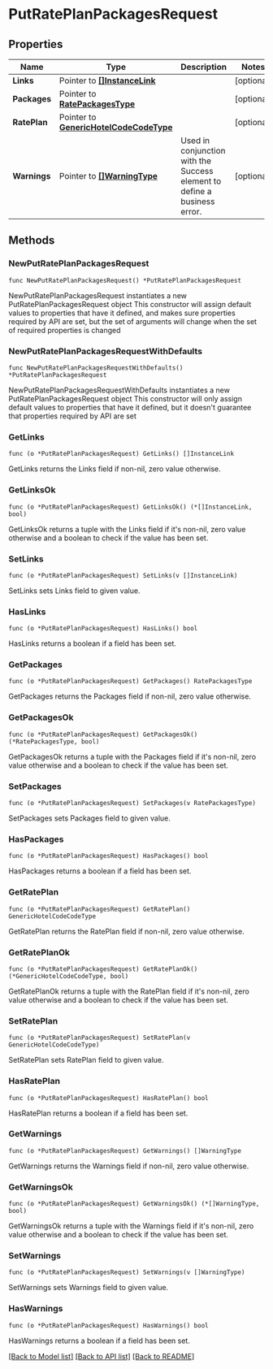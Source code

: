 # PutRatePlanPackagesRequest

## Properties

Name | Type | Description | Notes
------------ | ------------- | ------------- | -------------
**Links** | Pointer to [**[]InstanceLink**](InstanceLink.md) |  | [optional] 
**Packages** | Pointer to [**RatePackagesType**](RatePackagesType.md) |  | [optional] 
**RatePlan** | Pointer to [**GenericHotelCodeCodeType**](GenericHotelCodeCodeType.md) |  | [optional] 
**Warnings** | Pointer to [**[]WarningType**](WarningType.md) | Used in conjunction with the Success element to define a business error. | [optional] 

## Methods

### NewPutRatePlanPackagesRequest

`func NewPutRatePlanPackagesRequest() *PutRatePlanPackagesRequest`

NewPutRatePlanPackagesRequest instantiates a new PutRatePlanPackagesRequest object
This constructor will assign default values to properties that have it defined,
and makes sure properties required by API are set, but the set of arguments
will change when the set of required properties is changed

### NewPutRatePlanPackagesRequestWithDefaults

`func NewPutRatePlanPackagesRequestWithDefaults() *PutRatePlanPackagesRequest`

NewPutRatePlanPackagesRequestWithDefaults instantiates a new PutRatePlanPackagesRequest object
This constructor will only assign default values to properties that have it defined,
but it doesn't guarantee that properties required by API are set

### GetLinks

`func (o *PutRatePlanPackagesRequest) GetLinks() []InstanceLink`

GetLinks returns the Links field if non-nil, zero value otherwise.

### GetLinksOk

`func (o *PutRatePlanPackagesRequest) GetLinksOk() (*[]InstanceLink, bool)`

GetLinksOk returns a tuple with the Links field if it's non-nil, zero value otherwise
and a boolean to check if the value has been set.

### SetLinks

`func (o *PutRatePlanPackagesRequest) SetLinks(v []InstanceLink)`

SetLinks sets Links field to given value.

### HasLinks

`func (o *PutRatePlanPackagesRequest) HasLinks() bool`

HasLinks returns a boolean if a field has been set.

### GetPackages

`func (o *PutRatePlanPackagesRequest) GetPackages() RatePackagesType`

GetPackages returns the Packages field if non-nil, zero value otherwise.

### GetPackagesOk

`func (o *PutRatePlanPackagesRequest) GetPackagesOk() (*RatePackagesType, bool)`

GetPackagesOk returns a tuple with the Packages field if it's non-nil, zero value otherwise
and a boolean to check if the value has been set.

### SetPackages

`func (o *PutRatePlanPackagesRequest) SetPackages(v RatePackagesType)`

SetPackages sets Packages field to given value.

### HasPackages

`func (o *PutRatePlanPackagesRequest) HasPackages() bool`

HasPackages returns a boolean if a field has been set.

### GetRatePlan

`func (o *PutRatePlanPackagesRequest) GetRatePlan() GenericHotelCodeCodeType`

GetRatePlan returns the RatePlan field if non-nil, zero value otherwise.

### GetRatePlanOk

`func (o *PutRatePlanPackagesRequest) GetRatePlanOk() (*GenericHotelCodeCodeType, bool)`

GetRatePlanOk returns a tuple with the RatePlan field if it's non-nil, zero value otherwise
and a boolean to check if the value has been set.

### SetRatePlan

`func (o *PutRatePlanPackagesRequest) SetRatePlan(v GenericHotelCodeCodeType)`

SetRatePlan sets RatePlan field to given value.

### HasRatePlan

`func (o *PutRatePlanPackagesRequest) HasRatePlan() bool`

HasRatePlan returns a boolean if a field has been set.

### GetWarnings

`func (o *PutRatePlanPackagesRequest) GetWarnings() []WarningType`

GetWarnings returns the Warnings field if non-nil, zero value otherwise.

### GetWarningsOk

`func (o *PutRatePlanPackagesRequest) GetWarningsOk() (*[]WarningType, bool)`

GetWarningsOk returns a tuple with the Warnings field if it's non-nil, zero value otherwise
and a boolean to check if the value has been set.

### SetWarnings

`func (o *PutRatePlanPackagesRequest) SetWarnings(v []WarningType)`

SetWarnings sets Warnings field to given value.

### HasWarnings

`func (o *PutRatePlanPackagesRequest) HasWarnings() bool`

HasWarnings returns a boolean if a field has been set.


[[Back to Model list]](../README.md#documentation-for-models) [[Back to API list]](../README.md#documentation-for-api-endpoints) [[Back to README]](../README.md)


